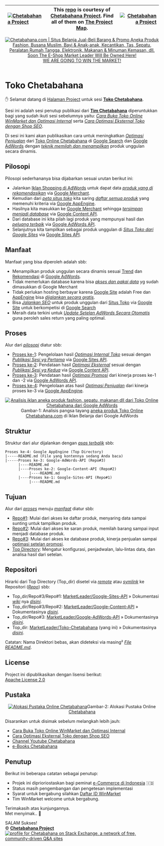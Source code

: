 |[![Chetabahana Project](https://avatars1.githubusercontent.com/u/36441664?v=10&s=20)](https://github.com/chetabahana) |This [repo](#repository "Project Repository") is courtesy of [Chetabahana Project](https://github.com/MarketLeader "We are providing an Integrated Open Source Project about The World of e-Commerce."). Find all of them on [The Project Map](https://marketleader.github.io/#bagan-projek "Project Mapping").|[![Chetabahana Project](https://avatars2.githubusercontent.com/u/36441943?v=10&s=20)](https://github.com/MarketLeader) |
|:----|----|----:|

<p align="center"> 
<a href="https://chetabahana.com/">
<img src="https://chetabahana.files.wordpress.com/2018/04/logoweb.png" alt="Chetabahana.com | Situs Belanja Jual-Beli Barang & Promo Aneka Produk Fashion, Busana Muslim, Bayi & Anak-anak, Kecantikan, Tas, Sepatu, Peralatan Rumah Tangga, Elektronik, Makanan & Minuman Kemasan, dll. Soon The E-Shop Market Leader Will Be Owned Here!"></a><br />
<a href="https://github.com/MarketLeader">  
WE ARE GOING TO WIN THE MARKET!
</a><br /><br />
</p>


# Toko Chetabahana

:hand: Selamat datang di [Halaman Project](https://github.com/MarketLeader) untuk sesi [**Toko Chetabahana**](https://github.com/MarketLeader/Toko-Chetabahana).

Sesi ini adalah sesi penutup publikasi dari 
[**Tim Chetabahana**](https://github.com/chetabahana) diperuntukkan bagi yang sudah ikuti sesi sebelumnya yaitu: [_Cara Buka Toko Online WinMarket dan Optimasi Internal_](https://chetabahana.blogspot.com/) serta [_Cara Optimasi Eksternal Toko dengan Shop SEO_](https://chetabahana.wordpress.com/).

Di sesi ini kami akan publikasikan cara untuk meningkatkan [_Optimasi Penjualan_](https://support.google.com/adwords/answer/6167176) dari [Toko Online Chetabahana](https://chetabahana.com/) di [Google Search](https://developers.google.com/search/) dan [Google AdWords](https://adwords.google.com/) dengan [_teknik memilah dan menampilkan_](#struktur) produk unggulan secara dinamis.

## Pilosopi
Pilosopi sederhananya bisa dijabarkan sesuai urutan berikut ini:
- Jalankan [Iklan Shopping di AdWords](https://chetabahana.wordpress.com/google-shopping/) untuk dapat data [_produk yang di rekomendasikan_](https://support.google.com/merchants/answer/6288242) via [Google Merchant](https://support.google.com/merchants/answer/188493).  
- Kemudian dari [_peta situs toko_](https://chetabahana.com/sitemap.xml) kita saring [_daftar semua produk_](https://chetabahana.com/product?p=1&c=0&l=60) yang memenuhi kriteria via [Google AppEngine](https://github.com/MarketLeader/Tutorial-HelloWorld/wiki/Google-App-Engine).  
- Hasilnya kita masukkan ke [Google Merchant](https://www.google.com/retail/solutions/merchant-center/) sehingga [_tersimpan menjadi database_](https://support.google.com/merchants/answer/7052112) via [Google Content API](https://developers.google.com/shopping-content/v2/quickstart).  
- Dari database ini kita pilah lagi produk yang mempunyai hasil dan [_peluang terbaik_](https://support.google.com/merchants/answer/7228489?hl=id) via [Google AdWords API](https://developers.google.com/adwords/api/docs/guides/start).  
- Selanjutnya kita tampilkan sebagai produk unggulan di [_Situs Toko dari Google Sites_](http://toko.chetabahana.com/) via [Google Sites API](https://developers.google.com/google-apps/sites/docs/developers_guide).  

## Manfaat
Manfaat yang bisa diperoleh adalah sbb:
- Menampilkan produk unggulan secara dinamis sesuai [Trend](https://support.google.com/adwords/answer/6325039?hl=id) dan [Rekomendasi](https://support.google.com/adwords/answer/3448398) di [Google AdWords](https://adwords.google.com/).
- Tidak memerlukan database karena bisa [_akses dan pakai data_](https://developers.google.com/shopping-content/v2/making-requests) yg sudah dimasukkan di Google Merchant
- Tidak perlukan hosting berbayar karena [Google Site](http://sites.google.com/) adalah Free dan [AppEngine](https://cloud.google.com/appengine/) bisa [_dijalankan secara gratis_](https://stackoverflow.com/questions/18101642/appengine-limit-the-number-of-instances/26654430#26654430).
- Bisa [_Jalankan SEO_](https://support.google.com/webmasters/answer/7451184) untuk produk unggulan dari [Situs Toko](https://chetabahana.com/) via [Google Site](http://toko.chetabahana.com/) untuk berkompetisi di [Google Search](https://www.google.com/search?q=chetabahana)
- Meraih data terkini untuk [_Update Setelan AdWords Secara Otomatis_](https://developers.google.com/adwords/api/docs/guides/start) guna peroleh sales return yang paling optimal.  

## Proses
Alur dari [_pilosopi_](#pilosopi) diatur sbb:
- [Proses ke-1](https://github.com/MarketLeader/Google-Sites-API#proses): Pengelolaan hasil [_Optimasi Internal Toko_](https://developers.google.com/search/docs/guides/) sesuai dengan [_Publikasi Sesi yg Pertama_](https://chetabahana.blogspot.com/) via [Google Sites API](https://developers.google.com/google-apps/sites/docs/developers_guide).
- [Proses ke-2](https://github.com/MarketLeader/Google-Content-API#proses): Pendataan hasil [_Optimasi Eksternal_](https://support.google.com/webmasters/answer/40349) sesuai dengan  [_Publikasi Sesi yg Kedua_](https://chetabahana.wordpress.com/) via [Google Content API](https://developers.google.com/shopping-content/v2/quickstart).
- [Proses ke-3](https://github.com/MarketLeader/Google-AdWords-API#proses): Pendataan hasil [_Optimasi Promosi_](https://support.google.com/adwords/answer/3455573?hl=id) dari kinerja proses ke-1 dan -2 via [Google AdWords API](https://developers.google.com/adwords/api/docs/guides/start).
- [Proses ke-4](#struktur): Pengelolaan atas hasil [_Optimasi Penjualan_](https://support.google.com/adwords/answer/6167176) dari kinerja proses ke-3 via [Google AppEngine](https://cloud.google.com/appengine/).
<p align="center"> 
<a href="https://chetabahana.com/product?l=60&o=harga&group=0"><img src="https://user-images.githubusercontent.com/36441664/39117383-03b2a9a4-4711-11e8-9f72-1d1cb7d61634.png" alt="Analisis iklan aneka produk fashion, sepatu, makanan dll dari Toko Online Chetabahana dari Google AdWords"></a>Gambar-1: Analisis pangsa tayang <a href="https://chetabahana.com/product?l=60&o=harga&group=0">aneka produk Toko Online Chetabahana.com</a> di Iklan Belanja dari Google AdWords
</p>

## Struktur
Struktur dari alur dijalankan dengan [_asas terbalik_](https://en.wikipedia.org/wiki/Algorithm) sbb:
```
Proses ke-4: Google AppEngine (Top Directory)
|-----README.md (File yang kontennya sedang Anda baca)
|-----Proses ke-3: Google-AdWords-API (Repo#3)
      |----README.md
      |----Proses ke-2: Google-Content-API (Repo#2)
           |----README.md
      |----Proses ke-1: Google-Sites-API (Repo#1)
           |----README.md
```

## Tujuan
Alur dari [_proses_](#proses) menuju [_manfaat_](#manfaat) diatur sbb:
- [Repo#1](https://github.com/MarketLeader/Google-Sites-API#struktur): Mulai dari akses ke daftar produk, menyaring data sampai sunting untuk tampilkan produk.
- [Repo#2](https://github.com/MarketLeader/Google-Content-API#struktur): Mulai dari akses ke saran produk, memilah barang sampai input menjadi database produk.
- [Repo#3](https://github.com/MarketLeader/Google-AdWords-API#struktur): Mulai dari akses ke database produk, kinerja penjualan sampai [optimasi setelan promosi](https://support.google.com/adwords).
- [Top Directory](#struktur): Mengatur konfigurasi, penjadwalan, lalu-lintas data, dan analisa hasil dari setelan.

## Repositori
Hirarki dari Top Directory (Top_dir) disetel via [_remote_](https://git-scm.com/book/en/v2/Git-Basics-Working-with-Remotes) atau [_symlink_](https://github.com/MarketLeader/gh-pages-symlink-test) ke Repositori ([_Repo_](https://help.github.com/articles/create-a-repo/)) sbb:
- Top_dir/Repo#3/Repo#1: [MarketLeader/Google-Sites-API](https://github.com/MarketLeader/Google-Sites-API) » Dokumentasi [_wiki_](https://help.github.com/articles/about-github-wikis/) nya [_disini_](https://github.com/MarketLeader/Google-Sites-API/wiki).
- Top_dir/Repo#3/Repo#2: [MarketLeader/Google-Content-API](https://github.com/MarketLeader/Google-Content-API) » Dokumentasinya [_disini_](https://github.com/MarketLeader/Google-Content-API/wiki).
- Top_dir/Repo#3: [MarketLeader/Google-AdWords-API](https://github.com/MarketLeader/Google-AdWords-API) » Dokumentasinya [_disini_](https://github.com/MarketLeader/Google-AdWords-API/wiki).
- Top_dir: [MarketLeader/Toko-Chetabahana](https://github.com/MarketLeader/Toko-Chetabahana) (yang ini) » Dokumentasinya [_disini_](https://github.com/MarketLeader/Toko-Chetabahana/wiki). 

Catatan: Nama Direktori bebas, akan dideteksi via masing² [_File README.md_](#struktur).

## License
Project ini dipublikasikan dengan lisensi berikut:  
[Apache License 2.0](https://github.com/MarketLeader/Toko-Chetabahana/blob/master/LICENSE)

## Pustaka
<p align="center"> 
<a href="https://chetabahana.com/#after_header1_3"><img src="https://user-images.githubusercontent.com/36441664/38942532-44c87736-4359-11e8-9ad4-56f7d2b68ced.png" alt="Alokasi Pustaka Online Chetabahana"></a>Gambar-2: Alokasi Pustaka Online <a href=https://chetabahana.com>Chetabahana</a>
</p>

Disarankan untuk disimak sebelum melangkah lebih jauh:  
- [Cara Buka Toko Online WinMarket dan Optimasi Internal](https://chetabahana.blogspot.com/)
- [Cara Optimasi Eksternal Toko dengan Shop SEO](https://chetabahana.wordpress.com/)
- [Channel Youtube Chetabahana](https://www.youtube.com/channel/UCZlPku9beXzdROCknYLuRNg?view_as=subscriber)
- [e-Books Chetabahana](https://www.scribd.com/user/401259110/Chetabahana)

## Penutup
Berikut ini beberapa catatan sebagai penutup:  
- Projek ini diprioriostaskan bagi peminat [e-Commerce di Indonesia](https://www.youtube.com/watch?v=dd__L8Jh2c4&t=25s) 🇮🇩
- Status masih pengembangan dan pengetesan implementasi
- Syarat untuk bergabung silahkan [Daftar ID WinMarket](https://chetabahana.com/info/tentang-89.html)
- Tim WinMarket welcome untuk bergabung.

Terimakasih atas kunjungannya.  
Met menyimak.. :pray:  

SALAM Sukses!  
:copyright: [**Chetabahana Project**](https://github.com/MarketLeader)  
[![profile for Chetabahana on Stack Exchange, a network of free, community-driven Q&amp;A sites](https://stackexchange.com/users/flair/5054985.png)](https://stackoverflow.com/users/4058484/chetabahana?tab=profile)   
